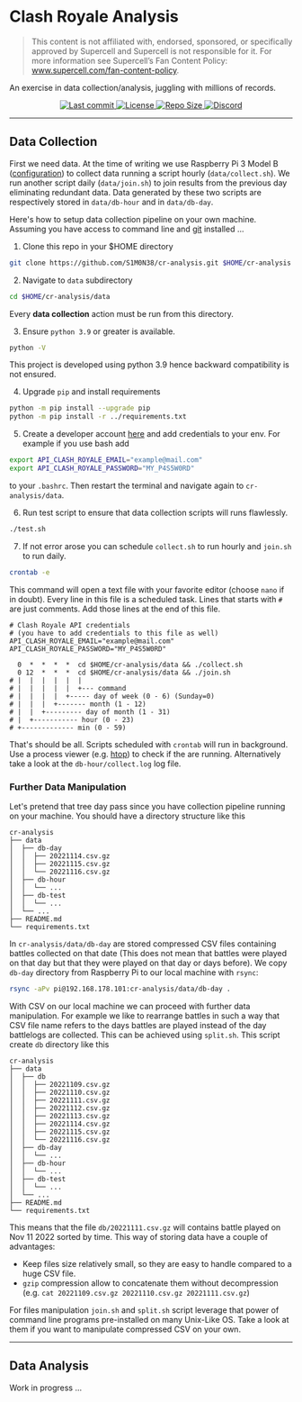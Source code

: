 # Clash Royale Analysis 

> This content is not affiliated with, endorsed, sponsored, or specifically
> approved by Supercell and Supercell is not responsible for it. For more
> information see Supercell’s Fan Content Policy:
> www.supercell.com/fan-content-policy.

An exercise in data collection/analysis, juggling with millions of records.

<div align="center"><p>
    <a href="https://github.com/S1M0N38/cr-analysis/pulse">
      <img alt="Last commit" src="https://img.shields.io/github/last-commit/S1M0N38/cr-analysis?style=for-the-badge&color=8bd5ca"/>
    </a>
    <a href="https://github.com/S1M0N38/cr-analysis/blob/main/LICENSE">
      <img alt="License" src="https://img.shields.io/github/license/S1M0N38/cr-analysis?style=for-the-badge&color=ee999f" />
    </a>
    <a href="https://github.com/S1M0N38/cr-analysis">
      <img alt="Repo Size" src="https://img.shields.io/github/repo-size/S1M0N38/cr-analysis?color=DDB6F2&label=SIZE&style=for-the-badge" />
    </a>
    <a href="https://discord.com/users/S1M0N38#0317">
      <img alt="Discord" src="https://img.shields.io/static/v1?label=DISCORD&message=DM&color=a3b7ff&style=for-the-badge" />
    </a>
</div>

-------------------------------------------------------------------------------

## Data Collection

First we need data. At the time of writing we use Raspberry Pi 3 Model B
([configuration](https://github.com/S1M0N38/dots/tree/rpi)) to collect data
running a script hourly (`data/collect.sh`). We run another script daily
(`data/join.sh`) to join results from the previous day eliminating redundant
data. Data generated by these two scripts are respectively stored in
`data/db-hour` and in `data/db-day`.

Here's how to setup data collection pipeline on your own machine.
Assuming you have access to command line and [git](https://git-scm.com/)
installed ...

1. Clone this repo in your $HOME directory
```bash 
git clone https://github.com/S1M0N38/cr-analysis.git $HOME/cr-analysis
```

2. Navigate to `data` subdirectory 
```bash
cd $HOME/cr-analysis/data
```
Every **data collection** action must be run from this directory.

3. Ensure `python 3.9` or greater is available.
``` bash 
python -V
```
This project is developed using python 3.9 hence backward compatibility is not
ensured.

4. Upgrade `pip` and install requirements
```bash
python -m pip install --upgrade pip
python -m pip install -r ../requirements.txt
```

5. Create a developer account [here](https://developer.clashroyale.com/#/) and
   add credentials to your env. For example if you use bash add
```bash
export API_CLASH_ROYALE_EMAIL="example@mail.com"
export API_CLASH_ROYALE_PASSWORD="MY_P4S5W0RD"
```
to your `.bashrc`. Then restart the terminal and navigate again to
`cr-analysis/data`.

6. Run test script to ensure that data collection scripts will runs flawlessly.
```bash
./test.sh
```

7. If not error arose you can schedule `collect.sh` to run hourly and `join.sh`
   to run daily.
```bash 
crontab -e
```
This command will open a text file with your favorite editor (choose `nano` if
in doubt). Every line in this file is a scheduled task. Lines that starts with
`#` are just comments. Add those lines at the end of this file.
```crontab
# Clash Royale API credentials
# (you have to add credentials to this file as well)
API_CLASH_ROYALE_EMAIL="example@mail.com"
API_CLASH_ROYALE_PASSWORD="MY_P4S5W0RD"

  0  *  *  *  *  cd $HOME/cr-analysis/data && ./collect.sh
  0 12  *  *  *  cd $HOME/cr-analysis/data && ./join.sh
# |  |  |  |  |  |
# |  |  |  |  |  +--- command
# |  |  |  |  +----- day of week (0 - 6) (Sunday=0)
# |  |  |  +------- month (1 - 12)
# |  |  +--------- day of month (1 - 31)
# |  +----------- hour (0 - 23)
# +------------- min (0 - 59)
```
That's should be all. Scripts scheduled with `crontab` will run in background.
Use a process viewer (e.g. [htop](https://htop.dev/)) to check if the are
running. Alternatively take a look at the `db-hour/collect.log` log file.

### Further Data Manipulation

Let's pretend that tree day pass since you have collection pipeline running on
your machine. You should have a directory structure like this
```
cr-analysis
├── data
│  ├── db-day
│  │  ├── 20221114.csv.gz
│  │  ├── 20221115.csv.gz
│  │  └── 20221116.csv.gz
│  ├── db-hour
│  │  └── ...
│  ├── db-test
│  │  └── ...
│  └── ...
├── README.md
└── requirements.txt
```
In `cr-analysis/data/db-day` are stored compressed CSV files containing battles
collected on that date (This does not mean that battles were played on that day
but that they were played on that day or days before). We copy `db-day`
directory from Raspberry Pi to our local machine with `rsync`:
```bash
rsync -aPv pi@192.168.178.101:cr-analysis/data/db-day .
```
With CSV on our local machine we can proceed with further data manipulation.
For example we like to rearrange battles in such a way that CSV file name
refers to the days battles are played instead of the day battlelogs are
collected. This can be achieved using `split.sh`. This script create `db`
directory like this
```
cr-analysis
├── data
│  ├── db
│  │  ├── 20221109.csv.gz
│  │  ├── 20221110.csv.gz
│  │  ├── 20221111.csv.gz
│  │  ├── 20221112.csv.gz
│  │  ├── 20221113.csv.gz
│  │  ├── 20221114.csv.gz
│  │  ├── 20221115.csv.gz
│  │  └── 20221116.csv.gz
│  ├── db-day
│  │  └── ...
│  ├── db-hour
│  │  └── ...
│  ├── db-test
│  │  └── ...
│  └── ...
├── README.md
└── requirements.txt
```
This means that the file `db/20221111.csv.gz` will contains battle played on
Nov 11 2022 sorted by time. This way of storing data have a couple of
advantages:

- Keep files size relatively small, so they are easy to handle compared to a
  huge CSV file.
- `gzip` compression allow to concatenate them without decompression
  (e.g. `cat 20221109.csv.gz 20221110.csv.gz 20221111.csv.gz`)

For files manipulation `join.sh` and `split.sh` script leverage that power of
command line programs pre-installed on many Unix-Like OS. Take a look at them 
if you want to manipulate compressed CSV on your own.

-------------------------------------------------------------------------------

## Data Analysis

Work in progress ...

